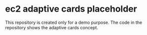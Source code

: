 # ec2 adaptive cards placeholder
This repository is created only for a demo purpose. The code in the repository shows the adaptive cards concept.
